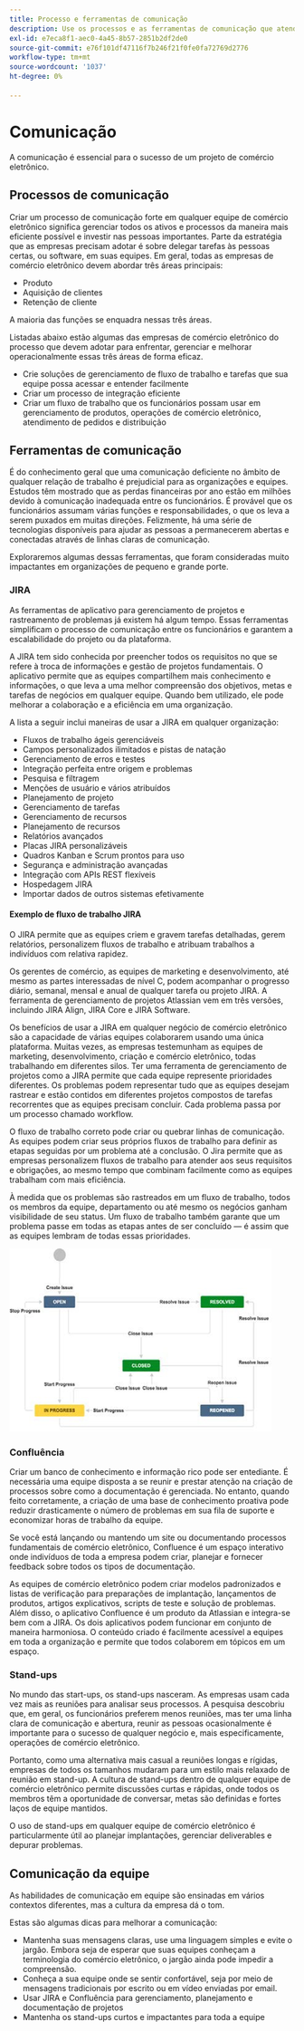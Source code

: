 ```yaml
---
title: Processo e ferramentas de comunicação
description: Use os processos e as ferramentas de comunicação que atendem às necessidades da sua equipe de comércio eletrônico.
exl-id: e7eca8f1-aec0-4a45-8b57-2851b2df2de0
source-git-commit: e76f101df47116f7b246f21f0fe0fa72769d2776
workflow-type: tm+mt
source-wordcount: '1037'
ht-degree: 0%

---
```


# Comunicação

A comunicação é essencial para o sucesso de um projeto de comércio eletrônico.

## Processos de comunicação

Criar um processo de comunicação forte em qualquer equipe de comércio eletrônico significa gerenciar todos os ativos e processos da maneira mais eficiente possível e investir nas pessoas importantes. Parte da estratégia que as empresas precisam adotar é sobre delegar tarefas às pessoas certas, ou software, em suas equipes. Em geral, todas as empresas de comércio eletrônico devem abordar três áreas principais:

- Produto
- Aquisição de clientes
- Retenção de cliente

A maioria das funções se enquadra nessas três áreas.

Listadas abaixo estão algumas das empresas de comércio eletrônico do processo que devem adotar para enfrentar, gerenciar e melhorar operacionalmente essas três áreas de forma eficaz.

- Crie soluções de gerenciamento de fluxo de trabalho e tarefas que sua equipe possa acessar e entender facilmente
- Criar um processo de integração eficiente
- Criar um fluxo de trabalho que os funcionários possam usar em gerenciamento de produtos, operações de comércio eletrônico, atendimento de pedidos e distribuição

## Ferramentas de comunicação

É do conhecimento geral que uma comunicação deficiente no âmbito de qualquer relação de trabalho é prejudicial para as organizações e equipes. Estudos têm mostrado que as perdas financeiras por ano estão em milhões devido à comunicação inadequada entre os funcionários. É provável que os funcionários assumam várias funções e responsabilidades, o que os leva a serem puxados em muitas direções. Felizmente, há uma série de tecnologias disponíveis para ajudar as pessoas a permanecerem abertas e conectadas através de linhas claras de comunicação.

Exploraremos algumas dessas ferramentas, que foram consideradas muito impactantes em organizações de pequeno e grande porte.

### JIRA

As ferramentas de aplicativo para gerenciamento de projetos e rastreamento de problemas já existem há algum tempo. Essas ferramentas simplificam o processo de comunicação entre os funcionários e garantem a escalabilidade do projeto ou da plataforma.

A JIRA tem sido conhecida por preencher todos os requisitos no que se refere à troca de informações e gestão de projetos fundamentais. O aplicativo permite que as equipes compartilhem mais conhecimento e informações, o que leva a uma melhor compreensão dos objetivos, metas e tarefas de negócios em qualquer equipe. Quando bem utilizado, ele pode melhorar a colaboração e a eficiência em uma organização.

A lista a seguir inclui maneiras de usar a JIRA em qualquer organização:

- Fluxos de trabalho ágeis gerenciáveis
- Campos personalizados ilimitados e pistas de natação
- Gerenciamento de erros e testes
- Integração perfeita entre origem e problemas
- Pesquisa e filtragem
- Menções de usuário e vários atribuídos
- Planejamento de projeto
- Gerenciamento de tarefas
- Gerenciamento de recursos
- Planejamento de recursos
- Relatórios avançados
- Placas JIRA personalizáveis
- Quadros Kanban e Scrum prontos para uso
- Segurança e administração avançadas
- Integração com APIs REST flexíveis
- Hospedagem JIRA
- Importar dados de outros sistemas efetivamente

#### Exemplo de fluxo de trabalho JIRA

O JIRA permite que as equipes criem e gravem tarefas detalhadas, gerem relatórios, personalizem fluxos de trabalho e atribuam trabalhos a indivíduos com relativa rapidez.

Os gerentes de comércio, as equipes de marketing e desenvolvimento, até mesmo as partes interessadas de nível C, podem acompanhar o progresso diário, semanal, mensal e anual de qualquer tarefa ou projeto JIRA. A ferramenta de gerenciamento de projetos Atlassian vem em três versões, incluindo JIRA Align, JIRA Core e JIRA Software.

Os benefícios de usar a JIRA em qualquer negócio de comércio eletrônico são a capacidade de várias equipes colaborarem usando uma única plataforma. Muitas vezes, as empresas testemunham as equipes de marketing, desenvolvimento, criação e comércio eletrônico, todas trabalhando em diferentes silos. Ter uma ferramenta de gerenciamento de projetos como a JIRA permite que cada equipe represente prioridades diferentes. Os problemas podem representar tudo que as equipes desejam rastrear e estão contidos em diferentes projetos compostos de tarefas recorrentes que as equipes precisam concluir. Cada problema passa por um processo chamado workflow.

O fluxo de trabalho correto pode criar ou quebrar linhas de comunicação. As equipes podem criar seus próprios fluxos de trabalho para definir as etapas seguidas por um problema até a conclusão. O Jira permite que as empresas personalizem fluxos de trabalho para atender aos seus requisitos e obrigações, ao mesmo tempo que combinam facilmente como as equipes trabalham com mais eficiência.

À medida que os problemas são rastreados em um fluxo de trabalho, todos os membros da equipe, departamento ou até mesmo os negócios ganham visibilidade de seu status. Um fluxo de trabalho também garante que um problema passe em todas as etapas antes de ser concluído — é assim que as equipes lembram de todas essas prioridades.

![Diagrama de exemplo do fluxo de trabalho JIRA](../../assets/playbooks/jira-workflow-example.png)

### Confluência

Criar um banco de conhecimento e informação rico pode ser entediante. É necessária uma equipe disposta a se reunir e prestar atenção na criação de processos sobre como a documentação é gerenciada. No entanto, quando feito corretamente, a criação de uma base de conhecimento proativa pode reduzir drasticamente o número de problemas em sua fila de suporte e economizar horas de trabalho da equipe.

Se você está lançando ou mantendo um site ou documentando processos fundamentais de comércio eletrônico, Confluence é um espaço interativo onde indivíduos de toda a empresa podem criar, planejar e fornecer feedback sobre todos os tipos de documentação.

As equipes de comércio eletrônico podem criar modelos padronizados e listas de verificação para preparações de implantação, lançamentos de produtos, artigos explicativos, scripts de teste e solução de problemas. Além disso, o aplicativo Confluence é um produto da Atlassian e integra-se bem com a JIRA. Os dois aplicativos podem funcionar em conjunto de maneira harmoniosa. O conteúdo criado é facilmente acessível a equipes em toda a organização e permite que todos colaborem em tópicos em um espaço.

### Stand-ups

No mundo das start-ups, os stand-ups nasceram. As empresas usam cada vez mais as reuniões para analisar seus processos. A pesquisa descobriu que, em geral, os funcionários preferem menos reuniões, mas ter uma linha clara de comunicação e abertura, reunir as pessoas ocasionalmente é importante para o sucesso de qualquer negócio e, mais especificamente, operações de comércio eletrônico.

Portanto, como uma alternativa mais casual a reuniões longas e rígidas, empresas de todos os tamanhos mudaram para um estilo mais relaxado de reunião em stand-up. A cultura de stand-ups dentro de qualquer equipe de comércio eletrônico permite discussões curtas e rápidas, onde todos os membros têm a oportunidade de conversar, metas são definidas e fortes laços de equipe mantidos.

O uso de stand-ups em qualquer equipe de comércio eletrônico é particularmente útil ao planejar implantações, gerenciar deliverables e depurar problemas.

## Comunicação da equipe

As habilidades de comunicação em equipe são ensinadas em vários contextos diferentes, mas a cultura da empresa dá o tom.

Estas são algumas dicas para melhorar a comunicação:

- Mantenha suas mensagens claras, use uma linguagem simples e evite o jargão. Embora seja de esperar que suas equipes conheçam a terminologia do comércio eletrônico, o jargão ainda pode impedir a compreensão.
- Conheça a sua equipe onde se sentir confortável, seja por meio de mensagens tradicionais por escrito ou em vídeo enviadas por email.
- Usar JIRA e Confluência para gerenciamento, planejamento e documentação de projetos
- Mantenha os stand-ups curtos e impactantes para toda a equipe
